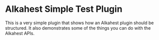 # Alkahest Simple Test Plugin

This is a very simple plugin that shows how an Alkahest plugin should be
structured. It also demonstrates some of the things you can do with the Alkahest
APIs.
